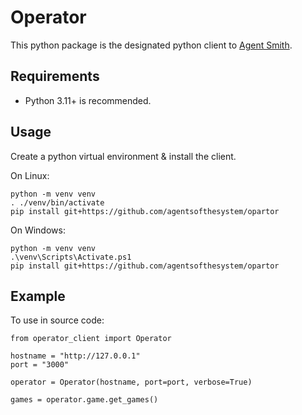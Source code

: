 # Operator

This python package is the designated python client to [Agent Smith](https://github.com/agentsofthesystem/AgentSmith).

## Requirements

- Python 3.11+ is recommended.

## Usage

Create a python virtual environment & install the client.

On Linux:

```
python -m venv venv
. ./venv/bin/activate
pip install git+https://github.com/agentsofthesystem/opartor
```

On Windows:
```
python -m venv venv
.\venv\Scripts\Activate.ps1
pip install git+https://github.com/agentsofthesystem/opartor
```

## Example

To use in source code:

```
from operator_client import Operator

hostname = "http://127.0.0.1"
port = "3000"

operator = Operator(hostname, port=port, verbose=True)

games = operator.game.get_games()
```
